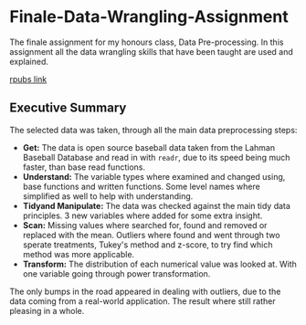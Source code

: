# Finale-Data-Wrangling-Assignment
The finale assignment for my honours class, Data Pre-processing. In this assignment all the data wrangling skills that have been taught are used and explained. 

[rpubs link](http://rpubs.com/Npennell/MATH2349_Assignment3)

## Executive Summary
The selected data was taken, through all the main data preprocessing steps:
	 
  * **Get:** The data is open source baseball data taken from the Lahman Baseball Database and read in with `readr`, due to its speed being much faster, than base read functions.  
  * **Understand:** The variable types where examined and changed using, base functions and written functions. Some level names where simplified as well to help with understanding. 
  * **Tidyand Manipulate:** The data was checked against the main tidy data principles. 3 new variables where added for some extra insight.   
  * **Scan:** Missing values where searched for, found and removed or replaced with the mean. Outliers where found and went through two sperate treatments, Tukey's method and z-score, to try find which method was more applicable.  
  * **Transform:** The distribution of each numerical value was looked at. With one variable going through power transformation.  
  
The only bumps in the road appeared in dealing with outliers, due to the data coming from a real-world application. The result where still rather pleasing in a whole.
